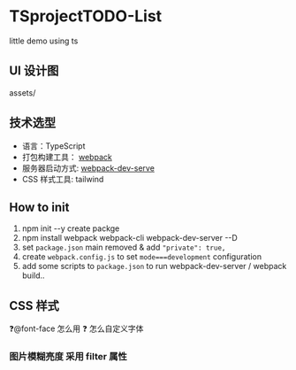 # TS**project**TODO-List

little demo using ts

## UI 设计图

assets/

## 技术选型

- 语言：TypeScript
- 打包构建工具： [webpack](https://webpack.js.org/guides/getting-started/)
- 服务器启动方式: [webpack-dev-serve](https://github.com/webpack/webpack-dev-server)
- CSS 样式工具: tailwind
<!-- - CSS样式工具: SCSS -->

## How to init

1. npm init --y create packge
2. npm install webpack webpack-cli webpack-dev-server --D
3. set `package.json` main removed & add `"private": true,`
4. create `webpack.config.js` to set `mode===development` configuration
5. add some scripts to `package.json` to run webpack-dev-server / webpack build..

## CSS 样式

❓@font-face 怎么用
❓ 怎么自定义字体

### 图片模糊亮度 采用 filter 属性

